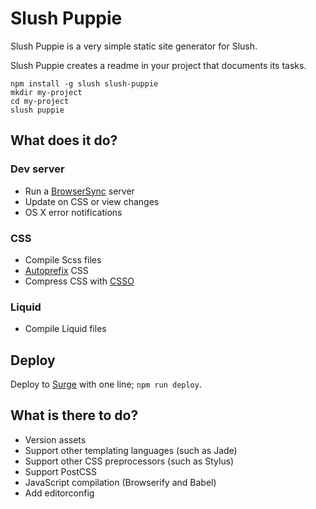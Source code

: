 # Slush Puppie

Slush Puppie is a very simple static site generator for Slush.

Slush Puppie creates a readme in your project that documents its tasks.

```
npm install -g slush slush-puppie
mkdir my-project
cd my-project
slush puppie
```

## What does it do?

### Dev server
- Run a [BrowserSync](https://browsersync.io) server
- Update on CSS or view changes
- OS X error notifications

### CSS
- Compile Scss files
- [Autoprefix](https://github.com/postcss/autoprefixer) CSS
- Compress CSS with [CSSO](https://github.com/css/csso)

### Liquid
- Compile Liquid files

## Deploy
Deploy to [Surge](https://surge.sh) with one line; `npm run deploy`.

## What is there to do?

- Version assets
- Support other templating languages (such as Jade)
- Support other CSS preprocessors (such as Stylus)
- Support PostCSS
- JavaScript compilation (Browserify and Babel)
- Add editorconfig